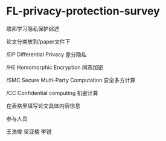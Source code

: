 # FL-privacy-protection-survey
联邦学习隐私保护综述



论文分类放到/paper文件下

/DP  Differential Privacy 差分隐私

/HE Homomorphic Encryption 同态加密

/SMC Secure Multi-Party Computation 安全多方计算

/CC Confidential computing 机密计算

在表格里填写论文具体内容信息



参与人员

王浩竣 梁亚楠 李锐